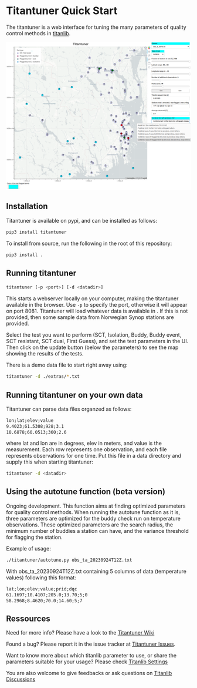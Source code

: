 # Titantuner Quick Start
The titantuner is a web interface for tuning the many parameters of quality control methods in [titanlib](https://github.com/metno/titanlib).

![Example of titantuner](extras/pictures/intro.png)

## Installation

Titantuner is available on pypi, and can be installed as follows:
```bash
pip3 install titantuner
```

To install from source, run the following in the root of this repository:
```bash
pip3 install .
```

## Running titantuner

```bash
titantuner [-p <port>] [-d <datadir>]
```
This starts a webserver locally on your computer, making the titantuner available in the browser. Use `-p` to
specify the port, otherwise it will appear on port 8081. Titantuner will load whatever data is available in
<datadir>. If this is not provided, then some sample data from Norwegian Synop stations are provided.

Select the test you want to perform (SCT, Isolation, Buddy, Buddy event, SCT resistant, SCT dual, First
Guess), and set the test parameters in the UI. Then click on the update button (below the parameters)
to see the map showing the results of the tests.

There is a demo data file to start right away using:

```bash
titantuner -d ./extras/*.txt
```

## Running titantuner on your own data

Titantuner can parse data files organzed as follows:

```
lon;lat;elev;value
9.4023;61.5308;928;3.1
10.6878;60.0513;360;2.6
```

where lat and lon are in degrees, elev in meters, and value is the measurement. Each row represents one
observation, and each file represents observations for one time. Put this file in a data directory and supply
this when starting titantuner:

```bash
titantuner -d <datadir>
```

## Using the autotune function (beta version)

Ongoing development. This function aims at finding optimized parameters for quality control methods. When
running the autotune function as it is, three parameters are optimized for the buddy check run on temperature
observations. These optimized parameters are the search radius, the minimum number of buddies a station can
have, and the variance threshold for flagging the station.

Example of usage:

```bash
./titantuner/autotune.py obs_ta_20230924T12Z.txt
```

With obs_ta_20230924T12Z.txt containing 5 columns of data (temperature values) following this format:

```
lat;lon;elev;value;prid;dqc
61.1697;10.4107;205.0;13.70;5;0
58.2968;8.4620;70.0;14.60;5;7
```
## Ressources
Need for more info? Please have a look to the [Titantuner Wiki](https://github.com/metno/titantuner/wiki)

Found a bug? Please report it in the issue tracker at [Titantuner Issues](https://github.com/metno/titantuner/issues).

Want to know more about which titanlib parameter to use, or share the parameters suitable for your usage? Please check [Titanlib Settings](https://github.com/metno/titanlib/discussions/categories/titanlib-settings)

You are also welcome to give feedbacks or ask questions on [Titanlib Discussions](https://github.com/metno/titanlib/discussions/categories/titanlib-settings)
